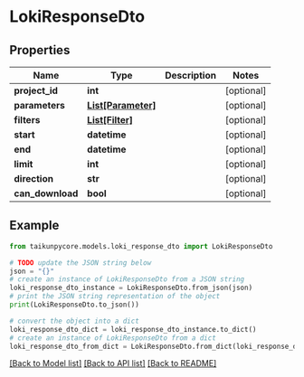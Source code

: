 # LokiResponseDto


## Properties

Name | Type | Description | Notes
------------ | ------------- | ------------- | -------------
**project_id** | **int** |  | [optional] 
**parameters** | [**List[Parameter]**](Parameter.md) |  | [optional] 
**filters** | [**List[Filter]**](Filter.md) |  | [optional] 
**start** | **datetime** |  | [optional] 
**end** | **datetime** |  | [optional] 
**limit** | **int** |  | [optional] 
**direction** | **str** |  | [optional] 
**can_download** | **bool** |  | [optional] 

## Example

```python
from taikunpycore.models.loki_response_dto import LokiResponseDto

# TODO update the JSON string below
json = "{}"
# create an instance of LokiResponseDto from a JSON string
loki_response_dto_instance = LokiResponseDto.from_json(json)
# print the JSON string representation of the object
print(LokiResponseDto.to_json())

# convert the object into a dict
loki_response_dto_dict = loki_response_dto_instance.to_dict()
# create an instance of LokiResponseDto from a dict
loki_response_dto_from_dict = LokiResponseDto.from_dict(loki_response_dto_dict)
```
[[Back to Model list]](../README.md#documentation-for-models) [[Back to API list]](../README.md#documentation-for-api-endpoints) [[Back to README]](../README.md)


